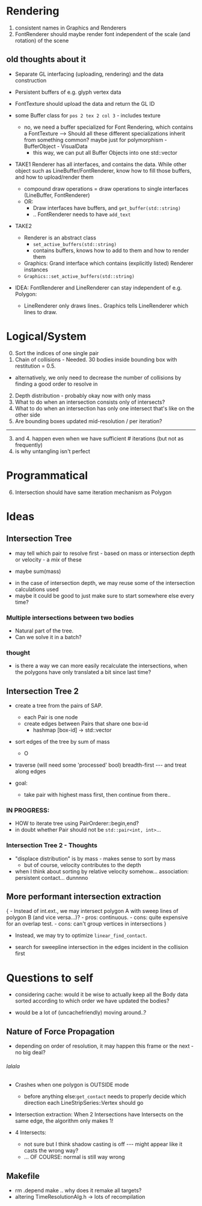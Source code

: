 # Rendering
1. consistent names in Graphics and Renderers
2. FontRenderer should maybe render font independent of the scale (and rotation) of the scene

## old thoughts about it
* Separate GL interfacing (uploading, rendering) and the data construction
* Persistent buffers of e.g. glyph vertex data
* FontTexture should upload the data and return the GL ID
* some Buffer class for `pos 2 tex 2 col 3` - includes texture
  - no, we need a buffer specialized for Font Rendering, which contains a FontTexture
  --> Should all these different specializations inherit from something common? maybe just for polymorphism - BufferObject - VisualData
    - this way, we can put all Buffer Objects into one std::vector

* TAKE1 Renderer has all interfaces, and contains the data. While other object such as LineBuffer/FontRenderer, know
    how to fill those buffers, and how to upload/render them
  - compound draw operations = draw operations to single interfaces (LineBuffer, FontRenderer)
  * OR:
    - Draw interfaces have buffers, and `get_buffer(std::string)`
    - .. FontRenderer needs to have `add_text`
* TAKE2
  - Renderer is an abstract class 
    - `set_active_buffers(std::string)`
    - contains buffers, knows how to add to them and how to render them
  - Graphics: Grand interface which contains (explicitly listed) Renderer instances
  - `Graphics::set_active_buffers(std::string)`

* IDEA: FontRenderer and LineRenderer can stay independent of e.g. Polygon:
  -  LineRenderer only draws lines.. Graphics tells LineRenderer which lines to draw.

# Logical/System
0. Sort the indices of one single pair
1. Chain of collisions - Needed. 30 bodies inside bounding box with restitution = 0.5.
 * alternatively, we only need to decrease the number of collisions by finding a good order to resolve in
2. Depth distribution - probably okay now with only mass
3. What to do when an intersection consists only of intersects?
4. What to do when an intersection has only one intersect that's like on the other side
5. Are bounding boxes updated mid-resolution / per iteration?

---
3. and 4. happen even when we have sufficient # iterations (but not as frequently)
4. is why untangling isn't perfect

# Programmatical
6. Intersection should have same iteration mechanism as Polygon



# Ideas

## Intersection Tree
* may tell which pair to resolve first - based on mass or intersection depth or velocity - a *mix* of these
 - maybe sum(mass)
* in the case of intersection depth, we may reuse some of the intersection calculations used
* maybe it could be good to just make sure to start somewhere else every time?

### Multiple intersections between two bodies
* Natural part of the tree.
* Can we solve it in a batch?

### thought
* is there a way we can more easily recalculate the intersections, when the polygons have only translated a bit since last time?

## Intersection Tree 2
* create a tree from the pairs of SAP.
  - each Pair is one node
  - create edges between Pairs that share one box-id
    - hashmap [box-id] -> std::vector<Pair>
* sort edges of the tree by sum of mass
  - O
* traverse (will need some 'processed' bool) breadth-first --- and treat along edges

* goal:
  - take pair with highest mass first, then continue from there..
### IN PROGRESS:
  - HOW to iterate tree using PairOrderer::begin,end?
  - in doubt whether Pair should not be `std::pair<int, int>`...



### Intersection Tree 2 - Thoughts
 - "displace distribution" is by mass - makes sense to sort by mass
    - but of course, velocity contributes to the depth
 - when I think about sorting by relative velocity somehow... association: persistent contact... dunnnno




## More performant intersection extraction

{
    - Instead of int.ext., we may intersect polygon A with sweep lines of polygon B (and vice versa...)?
    - pros: continuous.
    - cons: quite expensive for an overlap test.
    - cons: can't group vertices in intersections
}
* Instead, we may try to optimize `linear_find_contact`.
 - search for sweepline intersection in the edges incident in the collision first


# Questions to self
* considering cache: would it be wise to actually keep all the Body data sorted according to which order we have updated the bodies?
 - would be a lot of (uncachefriendly) moving around..?
## Nature of Force Propagation
* depending on order of resolution, it may happen this frame or the next - no big deal?












###### lalala #########################

- Crashes when one polygon is OUTSIDE mode
  - before anything else:`get_contact` needs to properly decide which direction each LineStripSeries::Vertex should go
- Intersection extraction: When 2 Intersections have Intersects on the same edge, the algorithm only makes 1!


- 4 Intersects:
  - not sure but I think shadow casting is off  --- might appear like it casts the wrong way?
  - ... OF COURSE: normal is still way wrong


## Makefile ##
-
  rm .depend
  make
  .. why does it remake all targets?
- altering TimeResolutionAlg.h -> lots of recompilation
